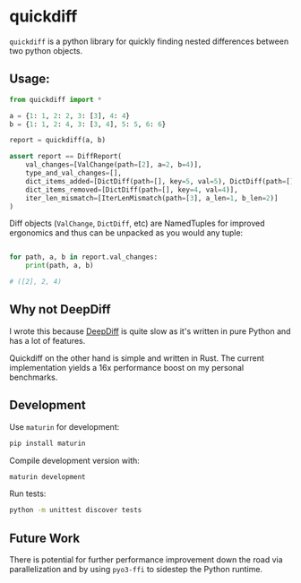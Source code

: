 # quickdiff

`quickdiff` is a python library for quickly finding nested differences between two python objects.

## Usage:
```python 
from quickdiff import *

a = {1: 1, 2: 2, 3: [3], 4: 4}
b = {1: 1, 2: 4, 3: [3, 4], 5: 5, 6: 6}

report = quickdiff(a, b)

assert report == DiffReport(
    val_changes=[ValChange(path=[2], a=2, b=4)],
    type_and_val_changes=[],
    dict_items_added=[DictDiff(path=[], key=5, val=5), DictDiff(path=[], key=6, val=6)],
    dict_items_removed=[DictDiff(path=[], key=4, val=4)],
    iter_len_mismatch=[IterLenMismatch(path=[3], a_len=1, b_len=2)]
)
```

Diff objects (`ValChange`, `DictDiff`, etc) are NamedTuples for improved ergonomics and thus can be unpacked as you would any tuple:

```python

for path, a, b in report.val_changes:
    print(path, a, b)

# ([2], 2, 4)
```

## Why not DeepDiff

I wrote this because [DeepDiff](https://pypi.org/project/deepdiff/) is quite slow as it's written in pure Python and has a lot of features.

Quickdiff on the other hand is simple and written in Rust. The current implementation yields a 16x performance boost on my personal benchmarks.

## Development

Use `maturin` for development:

```bash
pip install maturin
```

Compile development version with:
```bash
maturin development
```

Run tests:
```bash
python -m unittest discover tests
```

## Future Work

There is potential for further performance improvement down the road via parallelization and by using `pyo3-ffi` to sidestep the Python runtime.
